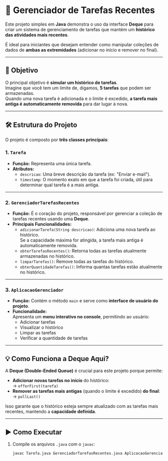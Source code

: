 # 📝 Gerenciador de Tarefas Recentes

Este projeto simples em **Java** demonstra o uso da interface **Deque** para criar um sistema de gerenciamento de tarefas que mantém um **histórico das atividades mais recentes**.

É ideal para iniciantes que desejam entender como manipular coleções de dados de **ambas as extremidades** (adicionar no início e remover no final).

---

## 🚀 Objetivo

O principal objetivo é **simular um histórico de tarefas**.  
Imagine que você tem um limite de, digamos, **5 tarefas** que podem ser armazenadas.  
Quando uma nova tarefa é adicionada e o limite é excedido, **a tarefa mais antiga é automaticamente removida** para dar lugar à nova.

---

## 🛠️ Estrutura do Projeto

O projeto é composto por **três classes principais**:

### 1. `Tarefa`
- **Função:** Representa uma única tarefa.
- **Atributos:**
  - `descricao`: Uma breve descrição da tarefa (ex: "Enviar e-mail").
  - `timestamp`: O momento exato em que a tarefa foi criada, útil para determinar qual tarefa é a mais antiga.

---

### 2. `GerenciadorTarefasRecentes`
- **Função:** É o coração do projeto, responsável por gerenciar a coleção de tarefas recentes usando uma **Deque**.
- **Principais Funcionalidades:**
  - `adicionarTarefa(String descricao)`: Adiciona uma nova tarefa ao histórico.  
    Se a capacidade máxima for atingida, a tarefa mais antiga é automaticamente removida.
  - `obterTarefasRecentes()`: Retorna todas as tarefas atualmente armazenadas no histórico.
  - `limparTarefas()`: Remove todas as tarefas do histórico.
  - `obterQuantidadeTarefas()`: Informa quantas tarefas estão atualmente no histórico.

---

### 3. `AplicacaoGerenciador`
- **Função:** Contém o método `main` e serve como **interface de usuário do projeto**.
- **Funcionalidade:**  
  Apresenta um **menu interativo no console**, permitindo ao usuário:
  - Adicionar tarefas
  - Visualizar o histórico
  - Limpar as tarefas
  - Verificar a quantidade de tarefas

---

## 💡 Como Funciona a Deque Aqui?

A **Deque (Double-Ended Queue)** é crucial para este projeto porque permite:

- **Adicionar novas tarefas no início** do histórico:  
  → `offerFirst(tarefa)`
- **Remover as tarefas mais antigas** (quando o limite é excedido) **do final**:  
  → `pollLast()`

Isso garante que o histórico esteja sempre atualizado com as tarefas mais recentes, mantendo a **capacidade definida**.

---

## ▶️ Como Executar

1. Compile os arquivos `.java` com o `javac`:
   ```bash
   javac Tarefa.java GerenciadorTarefasRecentes.java AplicacaoGerenciador.java
